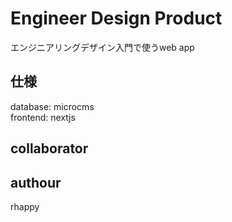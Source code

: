 # Engineer Design Product
エンジニアリングデザイン入門で使うweb app  

## 仕様
database: microcms  
frontend: nextjs  

## collaborator

## authour
rhappy